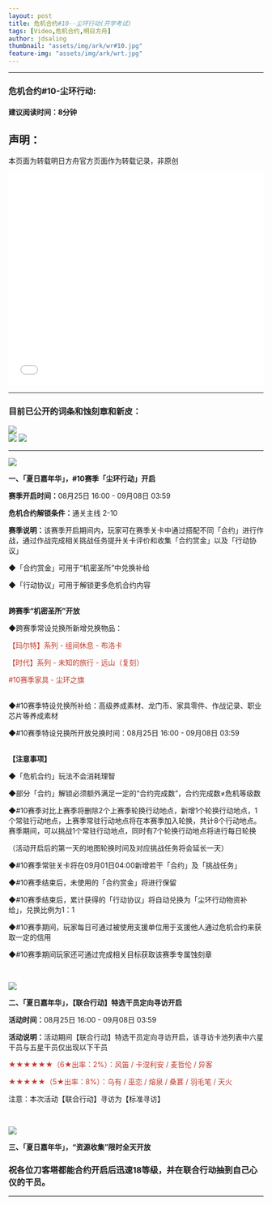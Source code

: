 ```yaml
---
layout: post
title: 危机合约#10--尘环行动(开学考试)
tags: [Video,危机合约,明日方舟]
author: jdsaling
thumbnail: "assets/img/ark/wr#10.jpg"
feature-img: "assets/img/ark/wrt.jpg"
---
```


---
### 危机合约#10-尘环行动:
#### 建议阅读时间：8分钟  

## 声明：
本页面为转载明日方舟官方页面作为转载记录，非原创  

<iframe src="//player.bilibili.com/player.html?aid=429631073&bvid=BV14G411b7VF&cid=808398201&page=2" scrolling="no" border="0" height=420 width='100%' frameborder="no" framespacing="0" allowfullscreen="true"> </iframe>

---

### 目前已公开的词条和蚀刻章和新皮：  
<img src="https://lingasdj.github.io/Ling-Blog/assets/img/ark/wrn2tag.jpg"><br>
<img src="https://lingasdj.github.io/Ling-Blog/assets/img/ark/wrnskz2.jpg">
<img src="https://lingasdj.github.io/Ling-Blog/assets/img/ark/wrt.jpg">

---  
<div class="media-wrap image-wrap"><img class="media-wrap image-wrap" src="https://ak.hycdn.cn/announce/images/20220803/1faca1eec019190ba089d581ed0c2c32"></div><p><strong>一、「夏日嘉年华」，#10赛季「尘环行动」开启</strong></p><p><strong>赛季开启时间：</strong>08月25日 16:00 - 09月08日 03:59</p><p><strong>危机合约解锁条件：</strong>通关主线 2-10</p><p><strong>赛季说明：</strong>该赛季开启期间内，玩家可在赛季关卡中通过搭配不同「合约」进行作战，通过作战完成相关挑战任务提升关卡评价和收集「合约赏金」以及「行动协议」</p><p>◆「合约赏金」可用于“机密圣所”中兑换补给</p><p>◆「行动协议」可用于解锁更多危机合约内容</p><p><br><strong>跨赛季“机密圣所”开放</strong></p><p>◆跨赛季常设兑换所新增兑换物品：</p><p><span style="color:#c0392b">【玛尔特】系列 - 组间休息 - 布洛卡</span></p><p><span style="color:#c0392b">【时代】系列 - 未知的旅行 - 远山（复刻）</span></p><p><span style="color:#c0392b">#10赛季家具 - 尘环之旗</span></p><p><br>◆#10赛季特设兑换所补给：高级养成素材、龙门币、家具零件、作战记录、职业芯片等养成素材</p><p>◆#10赛季特设兑换所开放兑换时间：08月25日 16:00 - 09月08日 03:59</p><p><br><strong>【注意事项】</strong></p><p>◆「危机合约」玩法不会消耗理智</p><p>◆部分「合约」解锁必须额外满足一定的“合约完成数”，合约完成数≠危机等级数</p><p>◆#10赛季对比上赛季将删除2个上赛季轮换行动地点，新增1个轮换行动地点，1个常驻行动地点，上赛季常驻行动地点将在本赛季加入轮换，共计8个行动地点。赛季期间，可以挑战1个常驻行动地点，同时有7个轮换行动地点将进行每日轮换</p><p>（活动开启后的第一天的地图轮换时间及对应挑战任务将会延长一天）</p><p>◆#10赛季常驻关卡将在09月01日04:00新增若干「合约」及「挑战任务」</p><p>◆#10赛季结束后，未使用的「合约赏金」将进行保留</p><p>◆#10赛季结束后，累计获得的「行动协议」将自动兑换为「尘环行动物资补给」，兑换比例为1：1</p><p>◆#10赛季期间，玩家每日可通过被使用支援单位用于支援他人通过危机合约来获取一定的信用</p><p>◆#10赛季期间玩家还可通过完成相关目标获取该赛季专属蚀刻章</p><p><br></p><div class="media-wrap image-wrap"><img class="media-wrap image-wrap" src="https://ak.hycdn.cn/announce/images/20220803/3483c66e10b5f4ec69aca6afad5164ad.jpg"></div><p><strong>二、「夏日嘉年华」，【联合行动】特选干员定向寻访开启</strong></p><p><strong>活动时间：</strong>08月25日 16:00 - 09月08日 03:59</p><p><strong>活动说明：</strong>活动期间【联合行动】特选干员定向寻访开启，该寻访卡池列表中六星干员与五星干员仅出现以下干员</p><p><span style="color:#c0392b">★★★★★★（6★出率：2%）：风笛 / 卡涅利安 / 麦哲伦 / 异客  </span></p><p><span style="color:#c0392b">★★★★★（5★出率：8%）：乌有 / 巫恋 / 熔泉 / 桑葚 / 羽毛笔 / 天火 </span></p><p>注意：本次活动【联合行动】寻访为【标准寻访】</p><p><br></p><div class="media-wrap image-wrap"><img class="media-wrap image-wrap" src="https://ak.hycdn.cn/announce/images/20220803/dd8066cd27cce21f03a43b05ea53c0b9.jpg"></div><p><strong>三、「夏日嘉年华」，“资源收集”限时全天开放</strong></p><p><strong>

### 祝各位刀客塔都能合约开启后迅速18等级，并在联合行动抽到自己心仪的干员。

---